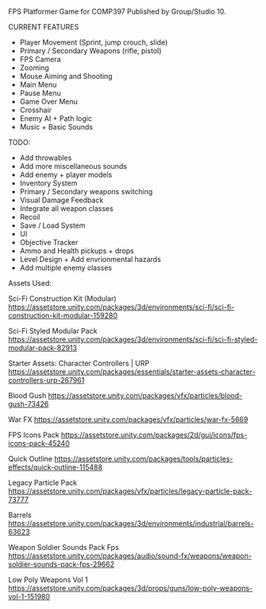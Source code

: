 FPS Platformer Game for COMP397 Published by Group/Studio 10.

CURRENT FEATURES
- Player Movement (Sprint, jump crouch, slide)
- Primary / Secondary Weapons (rifle, pistol)
- FPS Camera
- Zooming
- Mouse Aiming and Shooting
- Main Menu
- Pause Menu
- Game Over Menu
- Crosshair
- Enemy AI + Path logic
- Music + Basic Sounds

TODO:
- Add throwables
- Add more miscellaneous sounds
- Add enemy + player models
- Inventory System
- Primary / Secondary weapons switching
- Visual Damage Feedback
- Integrate all weapon classes
- Recoil
- Save / Load System
- UI
- Objective Tracker
- Ammo and Health pickups + drops
- Level Design + Add envrionmental hazards
- Add multiple enemy classes


Assets Used:


Sci-Fi Construction Kit (Modular)
https://assetstore.unity.com/packages/3d/environments/sci-fi/sci-fi-construction-kit-modular-159280

Sci-Fi Styled Modular Pack
https://assetstore.unity.com/packages/3d/environments/sci-fi/sci-fi-styled-modular-pack-82913

Starter Assets: Character Controllers | URP
https://assetstore.unity.com/packages/essentials/starter-assets-character-controllers-urp-267961

Blood Gush
https://assetstore.unity.com/packages/vfx/particles/blood-gush-73426

War FX
https://assetstore.unity.com/packages/vfx/particles/war-fx-5669

FPS Icons Pack
https://assetstore.unity.com/packages/2d/gui/icons/fps-icons-pack-45240

Quick Outline
https://assetstore.unity.com/packages/tools/particles-effects/quick-outline-115488

Legacy Particle Pack
https://assetstore.unity.com/packages/vfx/particles/legacy-particle-pack-73777

Barrels
https://assetstore.unity.com/packages/3d/environments/industrial/barrels-63623

Weapon Soldier Sounds Pack Fps
https://assetstore.unity.com/packages/audio/sound-fx/weapons/weapon-soldier-sounds-pack-fps-29662

Low Poly Weapons Vol 1
https://assetstore.unity.com/packages/3d/props/guns/low-poly-weapons-vol-1-151980
